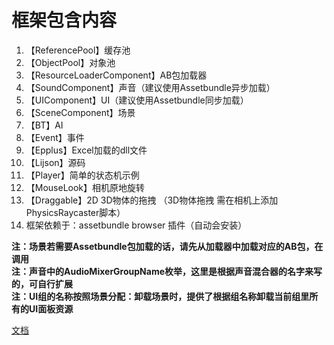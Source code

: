 # 框架包含内容
1. 【ReferencePool】缓存池           
2. 【ObjectPool】对象池
3. 【ResourceLoaderComponent】AB包加载器
4. 【SoundComponent】声音（建议使用Assetbundle异步加载）
6. 【UIComponent】UI（建议使用Assetbundle同步加载）
7. 【SceneComponent】场景 
8. 【BT】AI
9. 【Event】事件
10. 【Epplus】Excel加载的dll文件
11. 【Lijson】源码
12. 【Player】简单的状态机示例
13. 【MouseLook】相机原地旋转
14. 【Draggable】2D 3D物体的拖拽 （3D物体拖拽 需在相机上添加PhysicsRaycaster脚本）
15. 框架依赖于：assetbundle browser 插件（自动会安装）

**注：场景若需要Assetbundle包加载的话，请先从加载器中加载对应的AB包，在调用**   
**注：声音中的AudioMixerGroupName枚举，这里是根据声音混合器的名字来写的，可自行扩展**   
**注：UI组的名称按照场景分配：卸载场景时，提供了根据组名称卸载当前组里所有的UI面板资源**

[文档](https://www.lirpt.com/index.php/2024/09/06/tool_003/)
